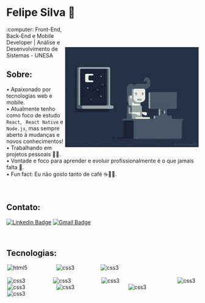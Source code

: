 # Felipe Silva 👋 
<img style="margin-top:55px" align="right" width="350" src="./dev.gif">
:computer: Front-End, Back-End e Mobile Developer | Análise e Desenvolvimento de Sistemas - UNESA

## Sobre:
• Apaixonado por tecnologias web e mobile. <br/>
• Atualmente tenho como foco de estudo `React`, ` React Native` e `Node.js`, mas sempre aberto à mudanças e novos conhecimentos!<br/>
• Trabalhando em projetos pessoais 👨‍💻.<br/>
• Vontade e foco para aprender e evoluir profissionalmente é o que jamais falta 💪.<br/>
• Fun fact: Eu não gosto tanto de café ☕️🤷‍♂️.

<br>

## Contato:

 [![Linkedin Badge](https://img.shields.io/badge/-Linkedin-blue?style=for-the-badge&logo=linkedin&logoColor=white&labelColor=gray/)](https://www.linkedin.com/in/felipesilva-1/)
 [![Gmail Badge](https://img.shields.io/badge/-Gmail-red?style=for-the-badge&logo=linkedin&logoColor=white&label&link=carlosfelipesilva.fs@gmail.com)](mailto:carlosfelipesilva.fs@gmail.com)

<br>

## Tecnologias:

<img style="margin: 0 2px 0 2px" align="left" alt="html5" width="125px" src="https://img.shields.io/badge/-html5-20232A?style=for-the-badge&logo=html5&logoColor=red&labelColor=gray" alt="html5" />
<img style="margin: 0 2px 0 2px" align="left" alt="css3" width="112px" src="https://img.shields.io/badge/-CSS3-20232A?style=for-the-badge&logo=css3&logoColor=blue&labelColor=gray" />

<img style="margin: 0 2px 0 2px" align="left" alt="css3" width="176px" src="https://img.shields.io/badge/-javascript-20232A?style=for-the-badge&logo=javascript&logoColor=yellow&labelColor=gray" />

<br>
<br>

<img style="margin: 0 2px 0 2px" align="left" alt="css3" width="116px" src="https://img.shields.io/badge/-node-20232A?style=for-the-badge&logo=node.js&logoColor=green&labelColor=gray" />

<img style="margin: 0 2px 0 2px" align="left" alt="css3" width="123px" src="https://img.shields.io/badge/-react-20232A?style=for-the-badge&logo=react&logoColor=61DAFB&labelColor=gray" />

<img style="margin: 0 2px 0 2px" align="left" alt="css3" width="195px" src="https://img.shields.io/badge/-react native-20232A?style=for-the-badge&logo=react&logoColor=61DAFB&labelColor=gray" />

<img style="margin: 0 2px 0 2px" alt="css3" width="176px" src="https://img.shields.io/badge/-typescript-20232A?style=for-the-badge&logo=typescript&logoColor=blue&labelColor=gray" />

<br>

<img style="margin: 0 2px 0 2px" align="left" alt="css3" width="125px" src="https://img.shields.io/badge/-mysql-20232A?style=for-the-badge&logo=mysql&logoColor=white&labelColor=gray" />

<img style="margin: 0 2px 0 2px" align="left" alt="css3" width="184.5px" src="https://img.shields.io/badge/-postgresql-20232A?style=for-the-badge&logo=postgresql&logoColor=61DAFB&labelColor=gray" />

<img style="margin: 0 2px 0 2px" align="left" alt="css3" width="125px" src="https://img.shields.io/badge/-linux-20232A?style=for-the-badge&logo=linux&logoColor=20232A&labelColor=gray" />

<img style="margin: 0 2px 0 2px" align="left" alt="css3" width="160px" src="https://img.shields.io/badge/-windows-20232A?style=for-the-badge&logo=windows&logoColor=61DAFB&labelColor=gray" />